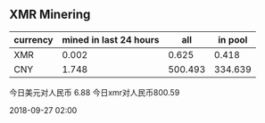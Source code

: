 ## XMR Minering

|currency|mined in last 24 hours|all|in pool|
|---|---|---|---|
|XMR|0.002|0.625|0.418|
|CNY|1.748|500.493|334.639|

今日美元对人民币 6.88	今日xmr对人民币800.59


2018-09-27 02:00